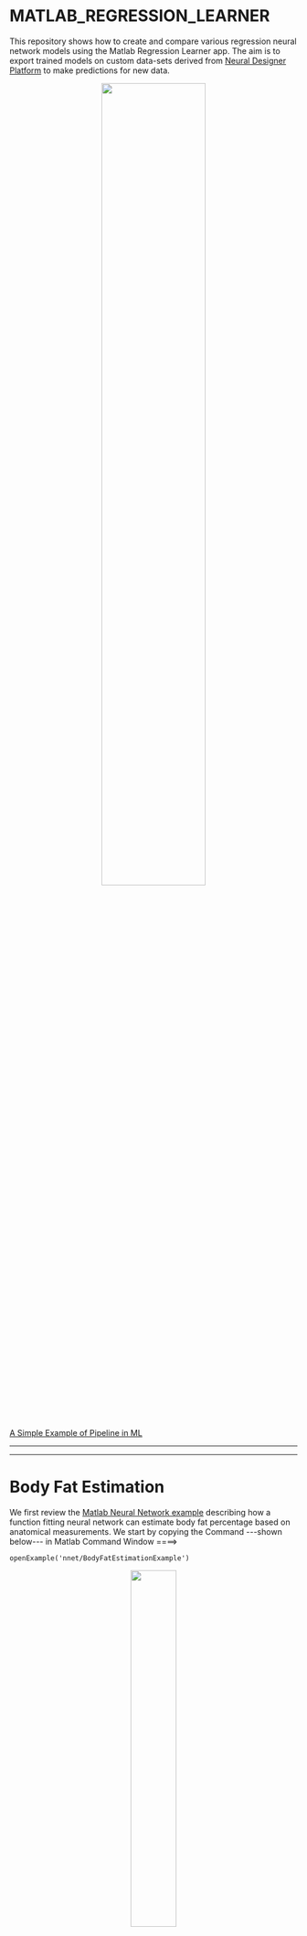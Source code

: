 # MATLAB_REGRESSION_LEARNER

This repository shows how to create and compare various regression neural network models using the Matlab Regression Learner app.
The aim is to export trained models on  custom data-sets derived from [Neural Designer Platform](https://www.neuraldesigner.com/) to make predictions for new data. 



<p align="center">
<img src="https://user-images.githubusercontent.com/684692/196535523-57a183fc-ffbf-4f15-ba8b-acad7e5175c3.png" width=60% height=60%>
</p>


[A Simple Example of Pipeline in ML ](https://medium.com/@mannem16/a-simple-example-of-pipeline-in-ml-and-why-do-you-need-to-learn-it-6736795df72a)


********
********

# Body Fat Estimation

We first review the [Matlab Neural Network example](https://nl.mathworks.com/help/deeplearning/ug/body-fat-estimation.html) describing how a function fitting neural network can estimate body fat percentage based on anatomical measurements.
We start by copying the Command ---shown below--- in Matlab Command Window ====>

```
openExample('nnet/BodyFatEstimationExample')
```
<p align="center">
<img src="https://user-images.githubusercontent.com/684692/196523442-38ab2fca-cafa-49e1-b1e4-11dc2876d093.png" width=40% height=40%>
</p>

```
% Solve an Input-Output Fitting problem with a Neural Network
% Script generated by Neural Fitting app
% Created 15-Mar-2021 10:48:13
%
% This script assumes these variables are defined:
%
%   bodyfatInputs - input data.
%   bodyfatTargets - target data.

x = bodyfatInputs;
t = bodyfatTargets;

% Choose a Training Function
% For a list of all training functions type: help nntrain
% 'trainlm' is usually fastest.
% 'trainbr' takes longer but may be better for challenging problems.
% 'trainscg' uses less memory. Suitable in low memory situations.
trainFcn = 'trainlm';  % Levenberg-Marquardt backpropagation.

% Create a Fitting Network
hiddenLayerSize = 10;
net = fitnet(hiddenLayerSize,trainFcn);

% Setup Division of Data for Training, Validation, Testing
net.divideParam.trainRatio = 70/100;
net.divideParam.valRatio = 15/100;
net.divideParam.testRatio = 15/100;

% Train the Network
[net,tr] = train(net,x,t);

% Test the Network
y = net(x);
e = gsubtract(t,y);
performance = perform(net,t,y)

% View the Network
view(net)

% Plots
% Uncomment these lines to enable various plots.
%figure, plotperform(tr)
%figure, plottrainstate(tr)
%figure, ploterrhist(e)
%figure, plotregression(t,y)
%figure, plotfit(net,x,t)
```

********
********

# NeuralDesigner: EXPLAINABLE AI PLATFORM

Here we try to recereate [the Modeling  of the compressive strength of high performance concretes using machine learning](https://www.neuraldesigner.com/learning/examples/concrete-properties-assessment)

![image](https://user-images.githubusercontent.com/684692/196544532-dbadf666-c95e-4a24-957b-fcba916c36af.png)

https://www.neuraldesigner.com/learning/examples/concrete-properties-assessment

![image](https://user-images.githubusercontent.com/684692/196545796-f70979df-11c0-4853-a8c7-a5f678f865fa.png)

```
%%%% https://www.neuraldesigner.com/
%%%% EXAMPLE https://www.neuraldesigner.com/learning/examples/telecommunications-churn#DataSet
clear all

%%%% folder path 
dirName = 'C:\Users\rob\OneDrive - Hogeschool Rotterdam\WORKSHOPS\AI_TOEPASSER\RECOURCES\NEURAL_DESIGNER\DATA_SET';

%%dirName = 'C:\Users\PROMET01\OneDrive - Hogeschool Rotterdam\WORKSHOPS\AI_TOEPASSER\RECOURCES\NEURAL_DESIGNER\DATA_SET';

%dirName = 'C:\Users\PROMET01\OneDrive - Hogeschool Rotterdam\WORKSHOPS\AI_TOEPASSER\RECOURCES\NEURAL_DESIGNER\DATA_SET';
cd(dirName) %make it the current directory

files = dir(fullfile(dirName,'*.csv') );   %# list all *.xyz files
files = {files.name}';                      %'# file names 


numfiles = files;
for k=1:length(numfiles)
  numfiles{k}=[num2str(k), ' ',numfiles{k}];
end

disp(numfiles)
clear k,numfiles


data = readtable(char(files(5)))
% [data tb] = rmoutliers(cdata);
% data
varnames=data.Properties.VariableNames


%%% CREATE TEST DATA

testdata=data(100,1:end)
%%%%%yfit = trainedModelrob.predictFcn(testdata)

%%% CREATE histogram from NOx variable

histogram(data.(2))

x=1:width(data)-1;
y=data{1:end,2};

% z=data{1:end,2};
% [y,tb] = rmoutliers(z);  %remove outliers


ncount=hist(y)
relativefreq = ncount/length(y);
numIntervals =  12;
intervalWidth = (max(y) - min(y))/numIntervals;
bar(relativefreq,1)
xlim([min(x) max(x)])
set(gca, 'xtick', x)
text(x,relativefreq,num2str((relativefreq*100)','%0.2f'),'vert','bottom','horiz','center'); 
box off

format short
[r, p]= corrcoef(data.(1),data.(width(data)))

measurement_vars =  data{1:end,1:width(data)-2}
target_var = data.(width(data))
cdata = corr(measurement_vars,target_var,'rows','complete')
labels = categorical( regexprep(varnames(1:end-2), '_', ' ') )


%[a b ] = sort(labels,'ascend')
[a b] = sort(abs(cdata))
barh(cdata(b))
set(gca, 'YTickLabel', labels(b))
xx=1:6;
yy=cdata(b);
text(yy,xx,num2str((yy),'%0.2f'),'horiz','center','vert','bottom')
box off

Here are the steps for exporting a model to the MATLAB® workspace:
In the app, select the model you want to export in the Models pane.
On the Regression Learner tab, in the Export section, click one of the export options:
To include the data used for training the model, click Export Model and select Export Model. This option exports the trained model to the workspace as a structure containing a regression object, such as RegressionTree. The model object includes the training data when possible. Note that some models, such as kernel approximation models, never store training data.

To exclude the training data, click Export Model and select Export Compact Model. This option exports the model with unnecessary data removed. That is, the exported structure contains a regression object that, when possible, does not include the training data. You can still use the model for making predictions on new data.
In the Export Model dialog box, check the name of your exported variable, and edit it if you want. Then, click OK. The default name for your exported model, trainedModel, increments every time you export to avoid overwriting your models (for example, trainedModel1).
The new variable (for example, trainedModel) appears in your workspace.
The app displays information about the exported model in the command window. Read the message to learn how to make predictions with new data.

%%%% HOW TO USE MODEL TO PREDICT
% On the Regression Learner tab, in the Export section, click one of the export option
% ====> Export Compact Mode

% read in test Data as a Cell labels + values
 testdata=data(100,1:end-1);

 %%%  predicted vs actual
 yfit = trainedModelZ.predictFcn(testdata)  % predict
 data{100,end:end}                            % actual

```

********
********



# TRANSFER_LEARNING WITH PRE_TRAINED DEEP NEURAL NETWORKS

This example shows how to use transfer learning to retrain a convolutional neural network to classify a new set of images.

[Pretrained image classification networks](https://nl.mathworks.com/help/deeplearning/ug/train-deep-learning-network-to-classify-new-images.html) have been trained on over a million images and can classify images into 1000 object categories, such as keyboard, coffee mug, pencil, and many animals. The networks have learned rich feature representations for a wide range of images. The network takes an image as input, and then outputs a label for the object in the image together with the probabilities for each of the object categories.

Transfer learning is commonly used in deep learning applications. You can take a pretrained network and use it as a starting point to learn a new task. Fine-tuning a network with transfer learning is usually much faster and easier than training a network from scratch with randomly initialized weights. You can quickly transfer learned features to a new task using a smaller number of training images.

We start by copying the Command ---shown below--- in Matlab Command Window ====>

```
openExample('nnet/TransferLearningUsingGoogLeNetExample')
```
<p align="center">
<img src="https://user-images.githubusercontent.com/684692/196542137-587f7b53-f023-4652-8926-3819cb7d37b6.png" width=100% height=100%>
</p>

```
====> \OneDrive - Hogeschool Rotterdam\WORKSHOPS\RECOURCES\NNET
====>  cd('C:\Users\rob\Documents\MATLAB\Examples\R2022a\nnet\TransferLearningUsingGoogLeNetExample')
====> MUST contain images folder <=====

%%unzip('images.zip');
%%openExample('nnet/TransferLearningUsingGoogLeNetExample')
imds = imageDatastore('images', ...
    'IncludeSubfolders',true, ...
    'LabelSource','foldernames'); 
[imdsTrain,imdsValidation] = splitEachLabel(imds,0.7);

```



# CSV DATA-SETS
```
====> \OneDrive - Hogeschool Rotterdam\WORKSHOPS\AI_TOEPASSER\RECOURCES\NEURAL_DESIGNER\DATA_SET

Mode                 LastWriteTime         Length Name
----                 -------------         ------ ----
-a---l         6/20/2022   2:37 PM          11272 blood_donation.csv
-a---l        11/19/2021   1:23 AM          21058 bodyfat.csv
-a---l         6/20/2022   2:35 PM          15016 breast_cancer.csv
-a---l         6/29/2022  12:58 PM         318325 combined_cycle_power_plant.csv
-a---l         6/14/2022   9:02 AM          19478 concrete_properties.csv
-a---l         6/20/2022   2:38 PM         239204 creditcard-fraud.csv
-a---l         6/21/2022   9:25 AM          54203 fault_detection.csv
-a---l         6/21/2022   9:39 AM           4616 iris_flowers.csv
-a---l         6/20/2022   3:01 PM        3051145 power-plant-gas-emissions.csv
-a---l         6/13/2022  10:30 PM         255610 telecommunications_churn.csv
-a---l         6/20/2022   3:00 PM          33350 tree_wilt.csv
-a---l         6/20/2022   2:59 PM          11551 yacht_hydrodynamics.csv
```

********
********

# RESOURCES

* [AIRA Workshops Miro-Board](https://miro.com/app/board/uXjVOZhJLBM=/?share_link_id=629710348043)

* [MathWorks-Teaching-Resources | Machine-Learning-for-Regression](https://github.com/MathWorks-Teaching-Resources/Machine-Learning-for-Regression)

* [Matlab Statistics: Regression](https://nl.mathworks.com/help/stats/regression-and-anova.html?s_tid=CRUX_lftnav)

* [Is Regression Machine learning](https://stats.stackexchange.com/questions/268755/when-should-linear-regression-be-called-machine-learning)

* [Shallow Neural Networks with Parallel and GPU Computing](https://nl.mathworks.com/help/deeplearning/ug/neural-networks-with-parallel-and-gpu-computing.html)

* [Data Sets for Deep Learning](https://nl.mathworks.com/help/deeplearning/ug/data-sets-for-deep-learning.html#responsive_offcanvas)

* [Train Deep Learning Network to Classify New Images](https://nl.mathworks.com/help/deeplearning/ug/train-deep-learning-network-to-classify-new-images.html)

* [NeuralDesigner DataSets](https://www.neuraldesigner.com/blog?tag=Tutorials)

* ===> C:\Users\rob\Documents\MATLAB\Examples\R2022a\nnet\TransferLearningUsingGoogLeNetExample
* ===> \OneDrive - Hogeschool Rotterdam\WORKSHOPS\RECOURCES\NNET
* ===> OneDrive <=== \WORKSHOPS\AI_TOEPASSER\RECOURCES\NEURAL_DESIGNER\DATA_SET

********
********

# CHARTS + CODING

```mermaid
graph TD;
    A-->B;
    A-->C;
    B-->D;
    C-->D;
```



```mermaid
graph TD;
    A[start] --> B{second node asking a question}
    B -->|Yes| C[OK]
    C --> D[go back]
    D --> B
    B ---->|No| E[End]
```

```
function test() {
  console.log("notice the blank line before this function?");
}
```
